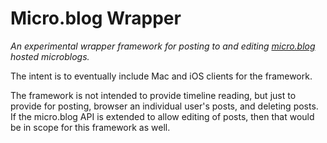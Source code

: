 # Micro.blog Wrapper

*An experimental wrapper framework for posting to and editing [micro.blog](https://micro.blog) hosted microblogs.*

The intent is to eventually include Mac and iOS clients for the framework.

The framework is not intended to provide timeline reading, but just to provide for posting, browser an individual user's posts, and deleting posts. If the micro.blog API is extended to allow editing of posts, then that would be in scope for this framework as well.
